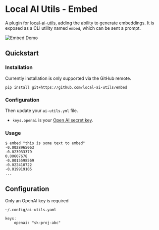 # Local AI Utils - Embed
A plugin for [local-ai-utils](https://github.com/local-ai-utils/core), adding the ability to generate embeddings. It is exposed as a CLI utility named `embed`, which can be sent a prompt.

![Embed Demo](/docs/assist.gif)

## Quickstart

### Installation
Currently installation is only supported via the GitHub remote.
```
pip install git+https://github.com/local-ai-utils/embed
```

### Configuration
Then update your `ai-utils.yml` file.

- `keys.openai` is your [Open AI secret key](https://platform.openai.com/settings/organization/api-keys).

### Usage
```
$ embed "this is some text to embed"
-0.0028965063
-0.023933379
0.00607678
-0.0015598569
-0.022410722
-0.019919105
...
```

## Configuration
Only an OpenAI key is required

`~/.config/ai-utils.yaml`
```
keys:
    openai: "sk-proj-abc"
```
